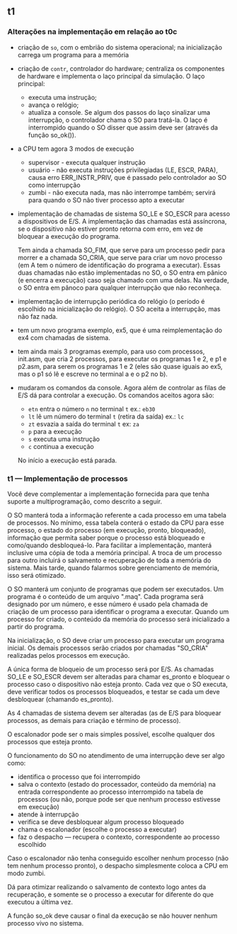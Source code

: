 ## t1

### Alterações na implementação em relação ao t0c

- criação de `so`, com o embrião do sistema operacional; na inicialização carrega um programa para a memória
- criação de `contr`, controlador do hardware; centraliza os componentes de hardware
    e implementa o laço principal da simulação.
   O laço principal:
    - executa uma instrução;
    - avança o relógio;
    - atualiza a console.
   Se algum dos passos do laço sinalizar uma interrupção, o controlador chama o SO para tratá-la. O laço é interrompido quando o SO disser que assim deve ser (através da função so_ok()).
- a CPU tem agora 3 modos de execução
  - supervisor - executa qualquer instrução
  - usuário - não executa instruções privilegiadas (LE, ESCR, PARA),
    causa erro ERR_INSTR_PRIV, que é passado pelo controlador ao SO como
    interrupção
  - zumbi - não executa nada, mas não interrompe também; servirá para quando o SO não tiver processo apto a executar
- implementação de chamadas de sistema SO_LE e SO_ESCR para acesso a dispositivos de E/S. A implementação das chamadas está assíncrona, se o dispositivo não estiver pronto retorna com erro, em vez de bloquear a execução do programa.

   Tem ainda a chamada SO_FIM, que serve para um processo pedir para morrer e a chamada SO_CRIA, que serve para criar um novo processo (em A tem o número de identificação do programa a executar). Essas duas chamadas não estão implementadas no SO, o SO entra em pânico (e encerra a execução) caso seja chamado com uma delas. Na verdade, o SO entra em pânoco para qualquer interrupção que não reconheça.
- implementação de interrupção periódica do relógio (o período é escolhido na inicialização do relógio). O SO aceita a interrupção, mas não faz nada.
- tem um novo programa exemplo, ex5, que é uma reimplementação do ex4 com chamadas de sistema.
- tem ainda mais 3 programas exemplo, para uso com processos, init.asm, que cria 2 processos, para executar os programas 1 e 2, e p1 e p2.asm, para serem os programas 1 e 2 (eles são quase iguais ao ex5, mas o p1 só lê e escreve no terminal a e o p2 no b).
- mudaram os comandos da console. Agora além de controlar as filas de E/S dá para controlar a execução. Os comandos aceitos agora são:
  - `etn` entra o número `n` no terminal `t`  ex.: `eb30`
  - `lt`  lê um número do terminal `t` (retira da saída)  ex.: `lc`
  - `zt`  esvazia a saída do terminal `t`  ex: `za`
  - `p`   para a execução
  - `s`   executa uma instrução
  - `c`   continua a execução

   No início a execução está parada. 


### t1 — Implementação de processos

Você deve complementar a implementação fornecida para que tenha suporte a multiprogramação, como descrito a seguir.

O SO manterá toda a informação referente a cada processo em uma tabela de processos. No mínimo, essa tabela conterá o estado da CPU para esse processo, o estado do processo (em execução, pronto, bloqueado), informação que permita saber porque o processo está bloqueado e como/quando desbloqueá-lo. Para facilitar a implementação, manterá inclusive uma cópia de toda a memória principal. A troca de um processo para outro incluirá o salvamento e recuperação de toda a memória do sistema. Mais tarde, quando falarmos sobre gerenciamento de memória, isso será otimizado.

O SO manterá um conjunto de programas que podem ser executados. Um programa é o conteúdo de um arquivo ".maq". Cada programa será designado por um número, e esse número é usado pela chamada de criação de um processo para identificar o programa a executar. Quando um processo for criado, o conteúdo da memória do processo será inicializado a partir do programa.

Na inicialização, o SO deve criar um processo para executar um programa inicial. Os demais processos serão criados por chamadas "SO_CRIA" realizadas pelos processos em execução.

A única forma de bloqueio de um processo será por E/S. As chamadas SO_LE e SO_ESCR devem ser alteradas para chamar es_pronto e bloquear o processo caso o dispositivo não esteja pronto. Cada vez que o SO executa, deve verificar todos os processos bloqueados, e testar se cada um deve desbloquear (chamando es_pronto).

As 4 chamadas de sistema devem ser alteradas (as de E/S para bloquear processos, as demais para criação e término de processo).

O escalonador pode ser o mais simples possível, escolhe qualquer dos processos que esteja pronto.

O funcionamento do SO no atendimento de uma interrupção deve ser algo como:
- identifica o processo que foi interrompido
- salva o contexto (estado do processador, conteúdo da memória) na entrada correspondente ao processo interrompido na tabela de processos (ou não, porque pode ser que nenhum processo estivesse em execução)
- atende à interrupção
- verifica se deve desbloquear algum processo bloqueado
- chama o escalonador (escolhe o processo a executar)
- faz o despacho — recupera o contexto, correspondente ao processo escolhido

Caso o escalonador não tenha conseguido escolher nenhum processo (não tem nenhum processo pronto), o despacho simplesmente coloca a CPU em modo zumbi.

Dá para otimizar realizando o salvamento de contexto logo antes da recuperação, e somente se o processo a executar for diferente do que executou a última vez.

A função so_ok deve causar o final da execução se não houver nenhum processo vivo no sistema.
